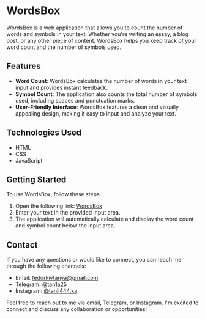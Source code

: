 # WordsBox

WordsBox is a web application that allows you to count the number of words and symbols in your text. Whether you're writing an essay, a blog post, or any other piece of content, WordsBox helps you keep track of your word count and the number of symbols used.

## Features

- **Word Count**: WordsBox calculates the number of words in your text input and provides instant feedback.
- **Symbol Count**: The application also counts the total number of symbols used, including spaces and punctuation marks.
- **User-Friendly Interface**: WordsBox features a clean and visually appealing design, making it easy to input and analyze your text.

## Technologies Used

- HTML
- CSS
- JavaScript

## Getting Started

To use WordsBox, follow these steps:

1. Open the following link: [WordsBox](https://tanichk4.github.io/wordsbox/)
2. Enter your text in the provided input area.
3. The application will automatically calculate and display the word count and symbol count below the input area.

## Contact

If you have any questions or would like to connect, you can reach me through the following channels:

- Email: fedorkivtanya@gmail.com
- Telegram: [@tan1a25](https://t.me/tan1a25)
- Instagram: [@tanii444.ka](https://instagram.com/tanii444.ka?igshid=ZWQyN2ExYTkwZQ==)

Feel free to reach out to me via email, Telegram, or Instagram. I'm excited to connect and discuss any collaboration or opportunities!

